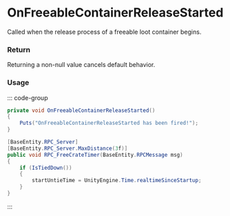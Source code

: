 <Badge type="danger" text="Carbon Compatible"/><Badge type="warning" text="Oxide Compatible"/>
# OnFreeableContainerReleaseStarted
Called when the release process of a freeable loot container begins.
### Return
Returning a non-null value cancels default behavior.

### Usage
::: code-group
```csharp [Example]
private void OnFreeableContainerReleaseStarted()
{
	Puts("OnFreeableContainerReleaseStarted has been fired!");
}
```
```csharp [Source — Assembly-CSharp @ FreeableLootContainer]
[BaseEntity.RPC_Server]
[BaseEntity.RPC_Server.MaxDistance(3f)]
public void RPC_FreeCrateTimer(BaseEntity.RPCMessage msg)
{
	if (IsTiedDown())
	{
		startUntieTime = UnityEngine.Time.realtimeSinceStartup;
	}
}

```
:::
